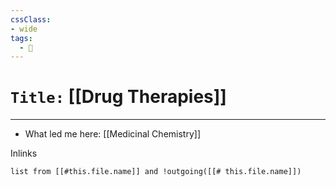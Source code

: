 ```yaml
---
cssClass:
- wide
tags:
  - 🧪
---
```


# `Title:` [[Drug Therapies]]
--- 

- What led me here: [[Medicinal Chemistry]]

Inlinks
```dataview 
list from [[#this.file.name]] and !outgoing([[# this.file.name]]) 
```